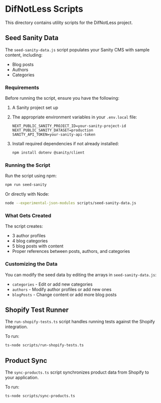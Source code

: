 # DifNotLess Scripts

This directory contains utility scripts for the DifNotLess project.

## Seed Sanity Data

The `seed-sanity-data.js` script populates your Sanity CMS with sample content, including:
- Blog posts
- Authors
- Categories

### Requirements

Before running the script, ensure you have the following:

1. A Sanity project set up
2. The appropriate environment variables in your `.env.local` file:
   ```
   NEXT_PUBLIC_SANITY_PROJECT_ID=your-sanity-project-id
   NEXT_PUBLIC_SANITY_DATASET=production
   SANITY_API_TOKEN=your-sanity-api-token
   ```

3. Install required dependencies if not already installed:
   ```bash
   npm install dotenv @sanity/client
   ```

### Running the Script

Run the script using npm:

```bash
npm run seed-sanity
```

Or directly with Node:

```bash
node --experimental-json-modules scripts/seed-sanity-data.js
```

### What Gets Created

The script creates:
- 3 author profiles
- 4 blog categories
- 5 blog posts with content
- Proper references between posts, authors, and categories

### Customizing the Data

You can modify the seed data by editing the arrays in `seed-sanity-data.js`:
- `categories` - Edit or add new categories
- `authors` - Modify author profiles or add new ones
- `blogPosts` - Change content or add more blog posts

## Shopify Test Runner

The `run-shopify-tests.ts` script handles running tests against the Shopify integration.

To run:

```bash
ts-node scripts/run-shopify-tests.ts
```

## Product Sync

The `sync-products.ts` script synchronizes product data from Shopify to your application.

To run:

```bash
ts-node scripts/sync-products.ts
```